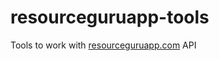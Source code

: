 resourceguruapp-tools
=====================

Tools to work with [resourceguruapp.com](http://resourceguruapp.com/) API
